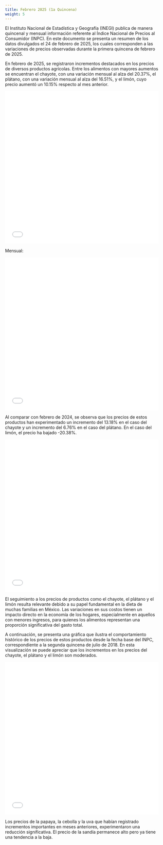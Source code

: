 ```yaml
---
title: Febrero 2025 (1a Quincena)
weight: 5
---
```


El Instituto Nacional de Estadística y Geografía (INEGI) publica de manera quincenal y mensual información referente al Índice Nacional de Precios al Consumidor (INPC). En este documento se presenta un resumen de los datos divulgados el 24 de febrero de 2025, los cuales corresponden a las variaciones de precios observadas durante la primera quincena de febrero de 2025.

En febrero de 2025, se registraron incrementos destacados en los precios de diversos productos agrícolas. Entre los alimentos con mayores aumentos se encuentran el chayote, con una variación mensual al alza del 20.37%, el plátano, con una variación mensual al alza del 16.51%, y el limón, cuyo precio aumentó un 10.15% respecto al mes anterior.

<iframe src="/treemap_inpc_quincenal_feb24.html" width="100%" height="500" style="border:none;"></iframe>

Mensual:

<iframe src="/treemap_inpc_mensual_feb24.html" width="100%" height="500" style="border:none;"></iframe>

Al comparar con febrero de 2024, se observa que los precios de estos productos han experimentado un incremento del 13.18% en el caso del chayote y un incremento del 6.76% en el caso del plátano. En el caso del limón, el precio ha bajado -20.38%.

<iframe src="/treemap_inpc_anual_feb24.html" width="100%" height="500" style="border:none;"></iframe>

El seguimiento a los precios de productos como el chayote, el plátano y el limón resulta relevante debido a su papel fundamental en la dieta de muchas familias en México. Las variaciones en sus costos tienen un impacto directo en la economía de los hogares, especialmente en aquellos con menores ingresos, para quienes los alimentos representan una proporción significativa del gasto total.

A continuación, se presenta una gráfica que ilustra el comportamiento histórico de los precios de estos productos desde la fecha base del INPC, correspondiente a la segunda quincena de julio de 2018. En esta visualización se puede apreciar que los incrementos en los precios del chayote, el plátano y el limón son moderados.

<iframe src="/linesfeb_24_2025.html" width="100%" height="500" style="border:none;"></iframe>

Los precios de la papaya, la cebolla y la uva que habían registrado incrementos importantes en meses anteriores, experimentaron una reducción significativa. El precio de la sandía permanece alto pero ya tiene una tendencia a la baja. 